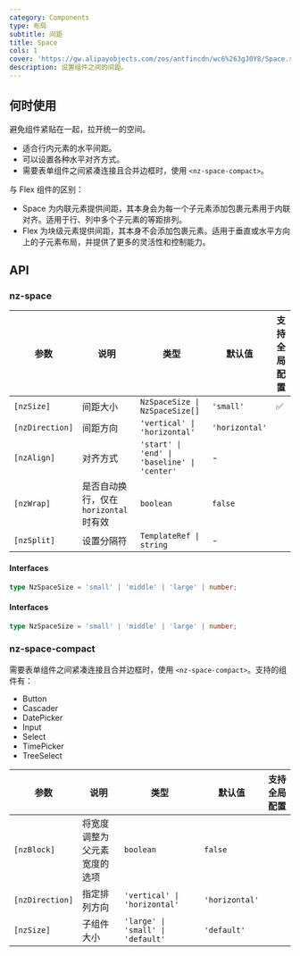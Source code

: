 ```yaml
---
category: Components
type: 布局
subtitle: 间距
title: Space
cols: 1
cover: 'https://gw.alipayobjects.com/zos/antfincdn/wc6%263gJ0Y8/Space.svg'
description: 设置组件之间的间距。
---
```



## 何时使用

避免组件紧贴在一起，拉开统一的空间。

- 适合行内元素的水平间距。
- 可以设置各种水平对齐方式。
- 需要表单组件之间紧凑连接且合并边框时，使用 `<nz-space-compact>`。

与 Flex 组件的区别：

- Space 为内联元素提供间距，其本身会为每一个子元素添加包裹元素用于内联对齐。适用于行、列中多个子元素的等距排列。
- Flex 为块级元素提供间距，其本身不会添加包裹元素。适用于垂直或水平方向上的子元素布局，并提供了更多的灵活性和控制能力。


## API

### nz-space

| 参数              | 说明                         | 类型                                           | 默认值            | 支持全局配置 |
|-----------------|----------------------------|----------------------------------------------|----------------|--------|
| `[nzSize]`      | 间距大小                       | `NzSpaceSize \| NzSpaceSize[]`               | `'small'`      | ✅      |
| `[nzDirection]` | 间距方向                       | `'vertical' \| 'horizontal'`                 | `'horizontal'` |        |
| `[nzAlign]`     | 对齐方式                       | `'start' \| 'end' \| 'baseline' \| 'center'` | -              |        |
| `[nzWrap]`      | 是否自动换行，仅在 `horizontal` 时有效 | `boolean`                                    | `false`        |        |
| `[nzSplit]`     | 设置分隔符                      | `TemplateRef \| string`                      | -              |        |

#### Interfaces

```ts
type NzSpaceSize = 'small' | 'middle' | 'large' | number;
```

#### Interfaces

```ts
type NzSpaceSize = 'small' | 'middle' | 'large' | number;
```

### nz-space-compact

需要表单组件之间紧凑连接且合并边框时，使用 `<nz-space-compact>`。支持的组件有：

- Button
- Cascader
- DatePicker
- Input
- Select
- TimePicker
- TreeSelect

| 参数              | 说明             | 类型                                | 默认值            | 支持全局配置 |
|-----------------|----------------|-----------------------------------|----------------|--------|
| `[nzBlock]`     | 将宽度调整为父元素宽度的选项 | `boolean`                         | `false`        |        |
| `[nzDirection]` | 指定排列方向         | `'vertical' \| 'horizontal'`      | `'horizontal'` |        |
| `[nzSize]`      | 子组件大小          | `'large' \| 'small' \| 'default'` | `'default'`    |        |
